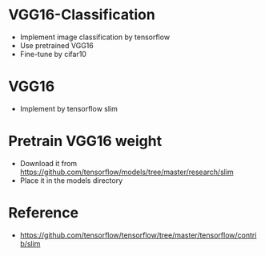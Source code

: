 # VGG16-Classification
- Implement image classification by tensorflow
- Use pretrained VGG16
- Fine-tune by cifar10

# VGG16
- Implement by tensorflow slim 

# Pretrain VGG16 weight
- Download it from https://github.com/tensorflow/models/tree/master/research/slim
- Place it in the models directory

# Reference
- https://github.com/tensorflow/tensorflow/tree/master/tensorflow/contrib/slim
